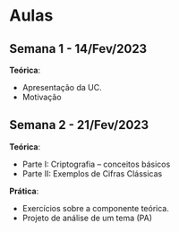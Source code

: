 # Aulas

## Semana 1 - 14/Fev/2023

**Teórica**:

+ Apresentação da UC.
+ Motivação

## Semana 2 - 21/Fev/2023

**Teórica**:

+ Parte I: Criptografia – conceitos básicos
+ Parte II: Exemplos de Cifras Clássicas

**Prática**:

+ Exercícios sobre a componente teórica.
+ Projeto de análise de um tema (PA)
